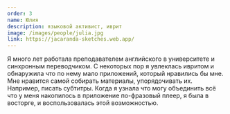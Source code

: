 ```yaml
---
order: 3
name: Юлия
description: языковой активист, иврит
image: /images/people/julia.jpg
link: https://jacaranda-sketches.web.app/
---
```


Я много лет работала преподавателем английского в университете и синхронным переводчиком. С некоторых пор я увлеклась ивритом и обнаружила что по нему мало приложений, который нравились бы мне. Мне нравится самой собирать материалы, упорядочивать их. Например, писать субтитры. Когда я узнала что могу объединить всё что у меня накопилось в приложение по-фразовый плеер, я была в восторге, и воспользовалась этой возможностью.
